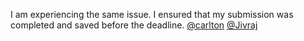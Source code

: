I am experiencing the same issue. I ensured that my submission was completed
and saved before the deadline. [@carlton](/u/carlton) [@Jivraj](/u/jivraj)